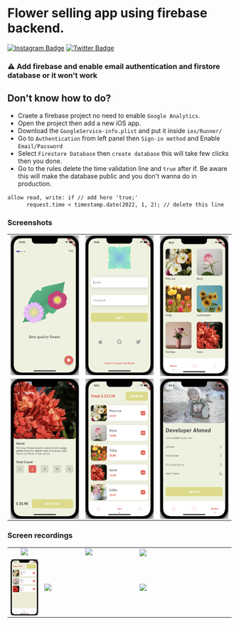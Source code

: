 # Flower selling app using firebase backend.

[![Instagram Badge](https://img.shields.io/badge/-Instagram-e84393?style=for-the-badge&labelColor=e84393&logo=instagram&logoColor=white)](https://instagram.com/watery_desert)
[![Twitter Badge](https://img.shields.io/badge/-Twitter-1ca0f1?style=for-the-badge&logo=twitter&logoColor=white&link=https://twitter.com/watery_desert)](https://twitter.com/watery_desert)


### ⚠️ Add firebase and enable email authentication and firstore database or it won't work
## Don't know how to do?
 - Craete a firebase project no need to enable `Google Analytics`.
 - Open the project then add a new iOS app. 
 - Download the `GoogleService-info.plist` and put it inside `ios/Runner/`
 - Go to `Authentication` from left panel then `Sign-in method` and Enable `Email/Password`
 - Select `Firestore Database` then `create database` this will take few clicks then you done.
- Go to the rules delete the time validation line and `true` after if. Be aware this will make the database public and you don't wanna do in production. 
```
allow read, write: if // add here 'true;'
      request.time < timestamp.date(2022, 1, 2); // delete this line
```
### Screenshots

<table>
   <tr>
      <td align="center">
         <img src="https://raw.githubusercontent.com/watery-desert/assets/main/flower_selling_app/screenshots/onboarding.png" width="200"/>
      </td>
      <td align="center">
         <img src="https://raw.githubusercontent.com/watery-desert/assets/main/flower_selling_app/screenshots/login.png" width="200"/>
      </td>
      <td align="center">
         <img align="right" src="https://raw.githubusercontent.com/watery-desert/assets/main/flower_selling_app/screenshots/home.png" width="200"/>
      </td>
   </tr>
   <tr>
      <td align="center">
         <img align="left" src="https://raw.githubusercontent.com/watery-desert/assets/main/flower_selling_app/screenshots/flower_detail.png" width="200"/>
      </td>
      <td align="center">
         <img align="left" src="https://raw.githubusercontent.com/watery-desert/assets/main/flower_selling_app/screenshots/cart.png" width="200"/>
      </td>
      <td align="center">
         <img align="left" src="https://raw.githubusercontent.com/watery-desert/assets/main/flower_selling_app/screenshots/profile.png" width="200"/>
      </td>      
   </tr>
</table>






### Screen recordings

<table>
   <tr>
      <td align="center">
         <img src="https://raw.githubusercontent.com/watery-desert/assets/main/flower_selling_app/screen_recordings/authentication_home.gif" width="200"/>
      </td>
      <td align="center">
         <img src="https://raw.githubusercontent.com/watery-desert/assets/main/flower_selling_app/screen_recordings/onboarding.gif" width="200"/>
      </td>
      <td align="center">
         <img align="right" src="https://raw.githubusercontent.com/watery-desert/assets/main/flower_selling_app/screen_recordings/add_to_cart.gif" width="200"/>
      </td>
   </tr>
   <tr>
      <td align="center">
         <img align="left" src="https://raw.githubusercontent.com/watery-desert/assets/main/flower_selling_app/screen_recordings/cart.gif" width="200"/>
      </td>
      <td align="center">
         <img align="left" src="https://raw.githubusercontent.com/watery-desert/assets/main/flower_selling_app/screen_recordings/dark_mode.gif" width="200"/>
      </td>
      <td align="center">
         <img align="left" src="https://raw.githubusercontent.com/watery-desert/assets/main/flower_selling_app/screen_recordings/signout.gif" width="200"/>
      </td>      
   </tr>
</table>








